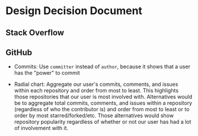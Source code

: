 # Design Decision Document

## Stack Overflow

## GitHub

* Commits: Use `committer` instead of `author`, because it shows that a user has the "power" to commit

* Radial chart: Aggregate our user's commits, comments, and issues within each repository and order from most to least. This highlights those repositories that our user is most involved with. Alternatives would be to aggregate total commits, comments, and issues within a repository (regardless of who the contributor is) and order from most to least or to order by most starred/forked/etc. Those alternatives would show repository popularity regardless of whether or not our user has had a lot of involvement with it.